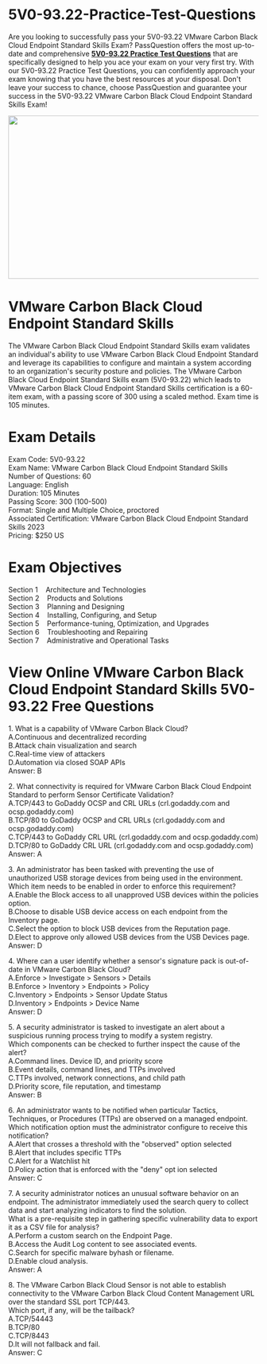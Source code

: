 # 5V0-93.22-Practice-Test-Questions
<p>Are you looking to successfully pass your 5V0-93.22 VMware Carbon Black Cloud Endpoint Standard Skills Exam? PassQuestion offers the most up-to-date and comprehensive <strong><a href="https://www.passquestion.com/5v0-93-22.html">5V0-93.22 Practice Test Questions</a></strong> that are specifically designed to help you ace your exam on your very first try. With our 5V0-93.22 Practice Test Questions, you can confidently approach your exam knowing that you have the best resources at your disposal. Don&#39;t leave your success to chance, choose PassQuestion and guarantee your success in the 5V0-93.22 VMware Carbon Black Cloud Endpoint Standard Skills Exam!</p>

<p><img alt="" src="https://www.passquestion.com/uploads/pqcom/images/20231204/b2f0b9c9d337840bb8f14da3b98edd93.jpg" style="height:328px; width:618px" /></p>

<h1>VMware Carbon Black Cloud Endpoint Standard Skills</h1>

<p>The VMware Carbon Black Cloud Endpoint Standard Skills exam validates an individual&#39;s ability to use VMware Carbon Black Cloud Endpoint Standard and leverage its capabilities to configure and maintain a system according to an organization&#39;s security posture and policies. The VMware Carbon Black Cloud Endpoint Standard Skills exam (5V0-93.22) which leads to VMware Carbon Black Cloud Endpoint Standard Skills certification is a 60-item exam, with a passing score of 300 using a scaled method. Exam time is 105 minutes.&nbsp;</p>

<h1>Exam Details&nbsp;&nbsp; &nbsp;</h1>

<p>Exam Code: 5V0-93.22<br />
Exam Name: VMware Carbon Black Cloud Endpoint Standard Skills<br />
Number of Questions: 60<br />
Language: English<br />
Duration: 105 Minutes<br />
Passing Score: 300 (100-500)<br />
Format: Single and Multiple Choice, proctored<br />
Associated Certification: VMware Carbon Black Cloud Endpoint Standard Skills 2023<br />
Pricing: $250 US</p>

<h1>Exam Objectives</h1>

<p>Section 1&nbsp;&nbsp; &nbsp;Architecture and Technologies<br />
Section 2&nbsp;&nbsp; &nbsp;Products and Solutions<br />
Section 3&nbsp;&nbsp; &nbsp;Planning and Designing<br />
Section 4&nbsp;&nbsp; &nbsp;Installing, Configuring, and Setup<br />
Section 5&nbsp;&nbsp; &nbsp;Performance-tuning, Optimization, and Upgrades<br />
Section 6&nbsp;&nbsp; &nbsp;Troubleshooting and Repairing<br />
Section 7&nbsp;&nbsp; &nbsp;Administrative and Operational Tasks</p>

<h1>View Online VMware Carbon Black Cloud Endpoint Standard Skills 5V0-93.22 Free Questions</h1>

<p>1. What is a capability of VMware Carbon Black Cloud?<br />
A.Continuous and decentralized recording<br />
B.Attack chain visualization and search<br />
C.Real-time view of attackers<br />
D.Automation via closed SOAP APIs<br />
Answer: B</p>

<p>2. What connectivity is required for VMware Carbon Black Cloud Endpoint Standard to perform Sensor Certificate Validation?<br />
A.TCP/443 to GoDaddy OCSP and CRL URLs (crl.godaddy.com and ocsp.godaddy.com)<br />
B.TCP/80 to GoDaddy OCSP and CRL URLs (crl.godaddy.com and ocsp.godaddy.com)<br />
C.TCP/443 to GoDaddy CRL URL (crl.godaddy.com and ocsp.godaddy.com)<br />
D.TCP/80 to GoDaddy CRL URL (crl.godaddy.com and ocsp.godaddy.com)<br />
Answer: A</p>

<p>3. An administrator has been tasked with preventing the use of unauthorized USB storage devices from being used in the environment.<br />
Which item needs to be enabled in order to enforce this requirement?<br />
A.Enable the Block access to all unapproved USB devices within the policies option.<br />
B.Choose to disable USB device access on each endpoint from the Inventory page.<br />
C.Select the option to block USB devices from the Reputation page.<br />
D.Elect to approve only allowed USB devices from the USB Devices page.<br />
Answer: D</p>

<p>4. Where can a user identify whether a sensor&#39;s signature pack is out-of-date in VMware Carbon Black Cloud?<br />
A.Enforce &gt; Investigate &gt; Sensors &gt; Details<br />
B.Enforce &gt; Inventory &gt; Endpoints &gt; Policy<br />
C.Inventory &gt; Endpoints &gt; Sensor Update Status<br />
D.Inventory &gt; Endpoints &gt; Device Name<br />
Answer: D</p>

<p>5. A security administrator is tasked to investigate an alert about a suspicious running process trying to modify a system registry.<br />
Which components can be checked to further inspect the cause of the alert?<br />
A.Command lines. Device ID, and priority score<br />
B.Event details, command lines, and TTPs involved<br />
C.TTPs involved, network connections, and child path<br />
D.Priority score, file reputation, and timestamp<br />
Answer: B</p>

<p>6. An administrator wants to be notified when particular Tactics, Techniques, or Procedures (TTPs) are observed on a managed endpoint.<br />
Which notification option must the administrator configure to receive this notification?<br />
A.Alert that crosses a threshold with the &quot;observed&quot; option selected<br />
B.Alert that includes specific TTPs<br />
C.Alert for a Watchlist hit<br />
D.Policy action that is enforced with the &quot;deny&quot; opt ion selected<br />
Answer: C</p>

<p>7. A security administrator notices an unusual software behavior on an endpoint. The administrator immediately used the search query to collect data and start analyzing indicators to find the solution.<br />
What is a pre-requisite step in gathering specific vulnerability data to export it as a CSV file for analysis?<br />
A.Perform a custom search on the Endpoint Page.<br />
B.Access the Audit Log content to see associated events.<br />
C.Search for specific malware byhash or filename.<br />
D.Enable cloud analysis.<br />
Answer: A</p>

<p>8. The VMware Carbon Black Cloud Sensor is not able to establish connectivity to the VMware Carbon Black Cloud Content Management URL over the standard SSL port TCP/443.<br />
Which port, if any, will be the tailback?<br />
A.TCP/54443<br />
B.TCP/80<br />
C.TCP/8443<br />
D.It will not fallback and fail.<br />
Answer: C</p>
